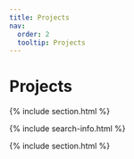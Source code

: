 ```yaml
---
title: Projects
nav:
  order: 2
  tooltip: Projects
---
```


# <i class="fas fa-brain"></i>Projects

{% include section.html %}

{% include search-info.html %}

{% include section.html %}



